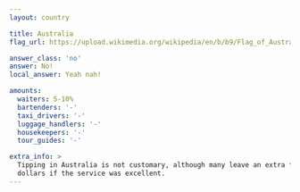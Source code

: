 ```yaml
---
layout: country

title: Australia
flag_url: https://upload.wikimedia.org/wikipedia/en/b/b9/Flag_of_Australia.svg

answer_class: 'no'
answer: No!
local_answer: Yeah nah!

amounts:
  waiters: 5-10%
  bartenders: '-'
  taxi_drivers: '-'
  luggage_handlers: '-'
  housekeepers: '-'
  tour_guides: '-'

extra_info: >
  Tipping in Australia is not customary, although many leave an extra few
  dollars if the service was excellent.
---
```

